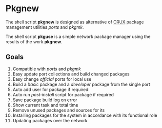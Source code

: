 # Pkgnew 

The shell script **pkgnew** is designed as alternative of
[CRUX](https://crux.nu) package management utilities *ports* and *pkgmk*.

The shell script **pkguse** is a simple network package manager using
the results of the work **pkgnew**.

## Goals

1. Compatible with *ports* and *pkgmk*
2. Easy update port collections and build changed packages
3. Easy change *official* ports for local use
4. Build a *basic* package and a *developer* package from the single port
5. Auto add user for package if required
6. Auto run *post-install* script for package if required
7. Save package build log on error
8. Show current task and total time
9. Remove unused packages and sources for its
10. Installing packages for the system in accordance with its functional role
11. Updating packages over the network
